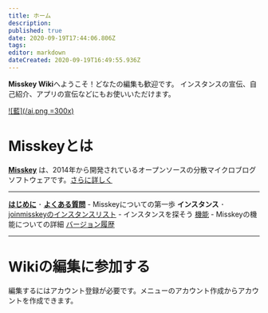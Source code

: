 ```yaml
---
title: ホーム
description: 
published: true
date: 2020-09-19T17:44:06.806Z
tags: 
editor: markdown
dateCreated: 2020-09-19T16:49:55.936Z
---
```


**Misskey Wiki**へようこそ！どなたの編集も歓迎です。
インスタンスの宣伝、自己紹介、アプリの宣伝などにもお使いいただけます。

[![藍](/ai.png =300x)](/ja/ai)

# Misskeyとは

**[Misskey](/ja/misskey)** は、2014年から開発されているオープンソースの分散マイクロブログソフトウェアです。[さらに詳しく](/ja/misskey)

---

[**はじめに**](/ja/first) ･ [**よくある質問**](/ja/faq) - Misskeyについての第一歩
**インスタンス** ･ [joinmisskeyのインスタンスリスト](https://joinmisskey.github.io/ja/wiki/instances/) - インスタンスを探そう
[機能](/ja/features) - Misskeyの機能についての詳細
[バージョン履歴](/ja/releases)

---

# Wikiの編集に参加する
編集するにはアカウント登録が必要です。メニューのアカウント作成からアカウントを作成できます。

